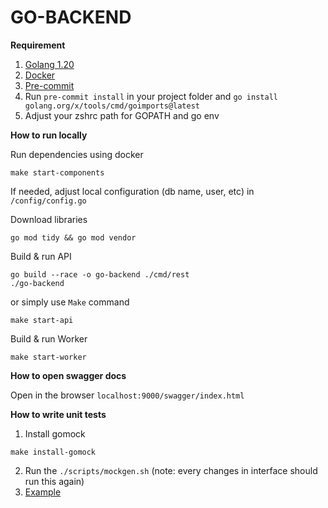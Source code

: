 # GO-BACKEND

**Requirement**
1. [Golang 1.20](https://go.dev/doc/install)
2. [Docker](https://www.docker.com/)
3. [Pre-commit](https://pre-commit.com/)
4. Run `pre-commit install` in your project folder and `go install golang.org/x/tools/cmd/goimports@latest`
5. Adjust your zshrc path for GOPATH and go env

**How to run locally**

Run dependencies using docker
```
make start-components
```
If needed, adjust local configuration (db name, user, etc) in `/config/config.go`

Download libraries
```
go mod tidy && go mod vendor
```

Build & run API
```
go build --race -o go-backend ./cmd/rest
./go-backend
```
or simply use `Make` command
```
make start-api
```

Build & run Worker
```
make start-worker
```

**How to open swagger docs**

Open in the browser `localhost:9000/swagger/index.html`


**How to write unit tests**
1. Install gomock
```
make install-gomock
```
2. Run the `./scripts/mockgen.sh` (note: every changes in interface should run this again)
3. [Example](https://github.com/jeremykane/go-boilerplate/blob/8ea507cedba76b3fa283fcfdd5da9696d7b51d08/internal/config/config_test.go#L10)